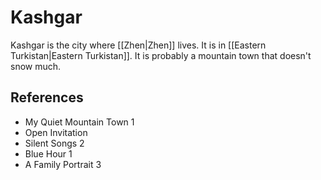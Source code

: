 # Kashgar
Kashgar is the city where [[Zhen|Zhen]] lives. It is in [[Eastern Turkistan|Eastern Turkistan]]. It is probably a mountain town that doesn't snow much.

## References
- My Quiet Mountain Town 1
- Open Invitation
- Silent Songs 2
- Blue Hour 1
- A Family Portrait 3
